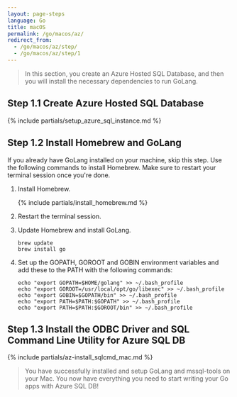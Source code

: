 ```yaml
---
layout: page-steps
language: Go
title: macOS
permalink: /go/macos/az/
redirect_from:
  - /go/macos/az/step/
  - /go/macos/az/step/1
---
```


> In this section, you create an Azure Hosted SQL Database, and then you will install the necessary dependencies to run GoLang.

## Step 1.1 Create Azure Hosted SQL Database

{% include partials/setup_azure_sql_instance.md %}

## Step 1.2 Install Homebrew and GoLang

If you already have GoLang installed on your machine, skip this step. Use the following commands to install Homebrew. Make sure to restart your terminal session once you're done.

1. Install Homebrew.

    {% include partials/install_homebrew.md %}

1. Restart the terminal session.

1. Update Homebrew and install GoLang.

    ```terminal
    brew update
    brew install go
    ```

1. Set up the GOPATH, GOROOT and GOBIN environment variables and add these to the PATH with the following commands:

    ```terminal
    echo "export GOPATH=$HOME/golang" >> ~/.bash_profile
    echo "export GOROOT=/usr/local/opt/go/libexec" >> ~/.bash_profile
    echo "export GOBIN=$GOPATH/bin" >> ~/.bash_profile
    echo "export PATH=$PATH:$GOPATH" >> ~/.bash_profile
    echo "export PATH=$PATH:$GOROOT/bin" >> ~/.bash_profile
    ```

## Step 1.3 Install the ODBC Driver and SQL Command Line Utility for Azure SQL DB

{% include partials/az-install_sqlcmd_mac.md %}

> You have successfully installed and setup GoLang and mssql-tools on your Mac. You now have everything you need to start writing your Go apps with Azure SQL DB!
